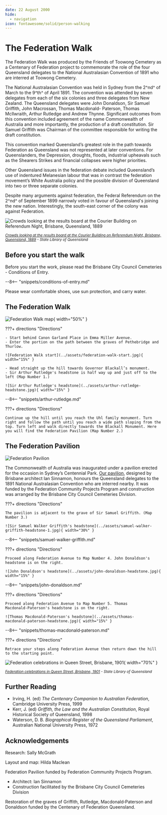 ```yaml
---
date: 22 August 2000
hide:
  - navigation
icon: fontawesome/solid/person-walking
---
```


# The Federation Walk 

The Federation Walk was produced by the Friends of Toowong Cemetery as a Centenary of Federation project to commemorate the role of the four Queensland delegates to the National Australasian Convention of 1891 who are interred at Toowong Cemetery.

The National Australasian Convention was held in Sydney from the 2^nd^ of March to the 9^th^ of April 1891. The convention was attended by seven delegates from each of the six colonies and three delegates from New Zealand. The Queensland delegates were John Donaldson, Sir Samuel Griffith, John Macrossan, Thomas Macdonald- Paterson, Thomas McIlwraith, Arthur Rutledge and Andrew Thynne. Significant outcomes from this convention included agreement of the name Commonwealth of Australia and more importantly, the production of a draft constitution. Sir Samuel Griffith was Chairman of the committee responsible for writing the draft constitution.

This convention marked Queensland’s greatest role in the path towards Federation as Queensland was not represented at later conventions. For Queenslanders, the Depression, droughts, floods, industrial upheavals such as the Shearers Strikes and financial collapses were higher priorities.

Other Queensland issues in the federation debate included Queensland’s use of indentured Melanesian labour that was in contrast the federation movement’s White Australia policy and the possible division of Queensland into two or three separate colonies. 

Despite many arguments against federation, the Federal Referendum on the 2^nd^ of September 1899 narrowly voted in favour of Queensland's joining the new nation. Interestingly, the south-east corner of the colony was against Federation.

![Crowds looking at the results board at the Courier Building on Referendum Night, Brisbane, Queensland, 1889](../assets/federation-referendum-results-1889.jpg)

*<small>[Crowds looking at the results board at the Courier Building on Referendum Night, Brisbane, Queensland, 1889](http://onesearch.slq.qld.gov.au/permalink/f/1upgmng/slq_alma21297968950002061) - State Library of Queensland </small>* 



## Before you start the walk

Before you start the work, please read the Brisbane City Council Cemeteries - Conditions of Entry. 

--8<-- "snippets/conditions-of-entry.md"

Please wear comfortable shoes, use sun protection, and carry water.

## The Federation Walk

![Federation Walk map](../assets/federation-walk.png){ width="50%" } 

???+ directions "Directions" 

    - Start behind Canon Garland Place in Emma Miller Avenue.  
    - Enter the portion on the path between the graves of Pethebridge and Thurlow. 
    
    ![Federation Walk start](../assets/federation-walk-start.jpg){ width="15%" } 
    
    - Head straight up the hill towards Governor Blackall’s monument.
    - Sir Arthur Rutledge's headstone is half way up and just off to the left (Map Number 1.)
    
    ![Sir Arthur Rutledge's headstone](../assets/arthur-rutledge-headstone.jpg){ width="15%" } 

--8<-- "snippets/arthur-rutledge.md"

???+ directions "Directions" 

    Continue up the hill until you reach the Uhl family monument. Turn right and follow the path until you reach a wide path sloping from the top. Turn left and walk directly towards the Blackall Monument. Here you will find the Federation Pavilion (Map Number 2.)

## The Federation Pavilion

![Federation Pavilion](../assets/federation-pavilion.jpg)

The Commonwealth of Australia was inaugurated under a pavilion erected for the occasion in Sydney’s Centennial Park. [Our pavilion](../about/federation-pavilion.md), designed by Brisbane architect Ian Sinnamon, honours the Queensland delegates to the 1891 National Australasian Convention who are interred nearby. It was funded by the Federation Community Projects Program and construction was arranged by the Brisbane City Council Cemeteries Division.

???+ directions "Directions" 

    The pavilion is adjacent to the grave of Sir Samuel Griffith. (Map Number 3.)
    
    ![Sir Samuel Walker Griffith's headstone](../assets/samuel-walker-griffith-headstone-1.jpg){ width="30%" } 

--8<-- "snippets/samuel-walker-griffith.md"

???+ directions "Directions" 

    Proceed along Federation Avenue to Map Number 4. John Donaldson's headstone is on the right.
    
    ![John Donaldson's headstone](../assets/john-donaldson-headstone.jpg){ width="15%" } 

--8<-- "snippets/john-donaldson.md"

???+ directions "Directions" 

    Proceed along Federation Avenue to Map Number 5. Thomas Macdonald‑Paterson's headstone is on the right.
    
    ![Thomas Macdonald‑Paterson's headstone](../assets/thomas-macdonald‑paterson-headstone.jpg){ width="15%" } 

--8<-- "snippets/thomas-macdonald‑paterson.md"

???+ directions "Directions" 

    Retrace your steps along Federation Avenue then return down the hill to the starting point.


![Federation celebrations in Queen Street, Brisbane, 1901](../assets/federation-celebrations-1901.jpg){ width="70%" }  

*<small>[Federation celebrations in Queen Street, Brisbane, 1901](http://onesearch.slq.qld.gov.au/permalink/f/1upgmng/slq_alma21218848990002061) - State Library of Queensland </small>*     

## Further Reading

- Irving, H. (ed) *The Centenary Companion to Australian Federation*, Cambridge University Press, 1999
- Kerr, J. (ed) *Griffith, the Law and the Australian Constitution*, Royal Historical Society of Queensland, 1998
- Waterson, D. B. *Biographical Register of the Queensland Parliament*, Australian National University Press, 1972

## Acknowledgements

Research: Sally McGrath

Layout and map: Hilda Maclean 

<!-- Cover drawing: Jeff Turner 

Photographs reproduced with permission of [John Oxley Library](https://www.slq.qld.gov.au/plan-my-visit/spaces-visit/john-oxley-library). 
--> 

Federation Pavilion funded by Federation Community Projects Program.

- Architect: Ian Sinnamon
- Construction facilitated by the Brisbane City Council Cemeteries Division

Restoration of the graves of Griffith, Rutledge, Macdonald‑Paterson and Donaldson funded by the Centenary of Federation Queensland.

<!--
<div class="noprint" markdown="1">
## Brochure

**[Download this walk](../assets/guides/federation-trail.pdf)** - designed to be printed and folded in half to make an A5 brochure.

</div>
-->
